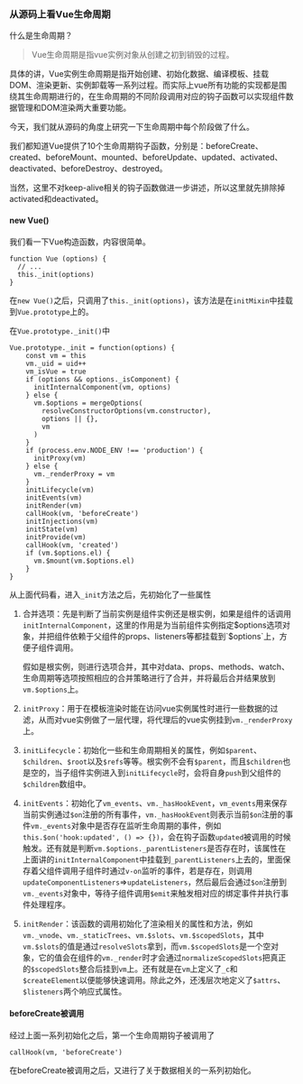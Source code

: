 ### 从源码上看Vue生命周期



什么是生命周期？



> Vue生命周期是指vue实例对象从创建之初到销毁的过程。



具体的讲，Vue实例生命周期是指开始创建、初始化数据、编译模板、挂载DOM、渲染更新、实例卸载等一系列过程。而实际上vue所有功能的实现都是围绕其生命周期进行的，在生命周期的不同阶段调用对应的钩子函数可以实现组件数据管理和DOM渲染两大重要功能。

今天，我们就从源码的角度上研究一下生命周期中每个阶段做了什么。

我们都知道Vue提供了10个生命周期钩子函数，分别是：beforeCreate、created、beforeMount、mounted、beforeUpdate、updated、activated、deactivated、beforeDestroy、destroyed。

当然，这里不对keep-alive相关的钩子函数做进一步讲述，所以这里就先排除掉activated和deactivated。

#### new Vue()

我们看一下Vue构造函数，内容很简单。

```
function Vue (options) {
  // ...
  this._init(options)
}
```

在`new Vue()`之后，只调用了`this._init(options)`，该方法是在`initMixin`中挂载到`Vue.prototype`上的。

在`Vue.prototype._init()`中

```
Vue.prototype._init = function(options) {
    const vm = this
    vm._uid = uid++
    vm_isVue = true
    if (options && options._isComponent) {
      initInternalComponent(vm, options)
    } else {
      vm.$options = mergeOptions(
        resolveConstructorOptions(vm.constructor),
        options || {},
        vm
      )
    }
    if (process.env.NODE_ENV !== 'production') {
      initProxy(vm)
    } else {
      vm._renderProxy = vm
    }
    initLifecycle(vm)
    initEvents(vm)
    initRender(vm)
    callHook(vm, 'beforeCreate')
    initInjections(vm)
    initState(vm)
    initProvide(vm)
    callHook(vm, 'created')
    if (vm.$options.el) {
      vm.$mount(vm.$options.el)
    }
}
```

从上面代码看，进入`_init`方法之后，先初始化了一些属性

1. 合并选项：先是判断了当前实例是组件实例还是根实例，如果是组件的话调用`initInternalComponent`，这里的作用是为当前组件实例指定$options选项对象，并把组件依赖于父组件的props、listeners等都挂载到`$options`上，方便子组件调用。

   假如是根实例，则进行选项合并，其中对data、props、methods、watch、生命周期等选项按照相应的合并策略进行了合并，并将最后合并结果放到`vm.$options`上。

2. `initProxy`：用于在模板渲染时能在访问vue实例属性时进行一些数据的过滤，从而对vue实例做了一层代理，将代理后的vue实例挂到`vm._renderProxy`上。

3. `initLifecycle`：初始化一些和生命周期相关的属性，例如`$parent`、`$children`、`$root`以及`$refs`等等。根实例不会有`$parent`，而且`$children`也是空的，当子组件实例进入到`initLifecycle`时，会将自身`push`到父组件的`$children`数组中。

4. `initEvents`：初始化了`vm_events`、`vm._hasHookEvent`，`vm_events`用来保存当前实例通过`$on`注册的所有事件，`vm._hasHookEvent`则表示当前`$on`注册的事件`vm._events`对象中是否存在监听生命周期的事件，例如`this.$on('hook:updated', () => {})`，会在钩子函数`updated`被调用的时候触发。还有就是判断`vm.$options._parentListeners`是否存在时，该属性在上面讲的`initInternalComponent`中挂载到`_parentListeners`上去的，里面保存着父组件调用子组件时通过`v-on`监听的事件，若是存在，则调用`updateComponentListeners`=>`updateListeners`，然后最后会通过`$on`注册到`vm._events`对象中，等待子组件调用`$emit`来触发相对应的绑定事件并执行事件处理程序。

5. `initRender`：该函数的调用初始化了渲染相关的属性和方法，例如`vm._vnode`、`vm._staticTrees`、`vm.$slots`、`vm.$scopedSlots`，其中`vm.$slots`的值是通过`resolveSlots`拿到，而`vm.$scopedSlots`是一个空对象，它的值会在组件的`vm._render`时才会通过`normalizeScopedSlots`把真正的`$scopedSlots`整合后挂到`vm`上。还有就是在`vm`上定义了`_c`和`$createElement`以便能够快速调用。除此之外，还浅层次地定义了`$attrs`、`$listeners`两个响应式属性。



#### beforeCreate被调用

经过上面一系列初始化之后，第一个生命周期钩子被调用了

```
callHook(vm, 'beforeCreate')
```

在beforeCreate被调用之后，又进行了关于数据相关的一系列初始化。

















